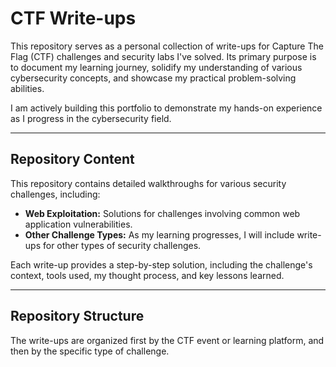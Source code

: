 # CTF Write-ups

This repository serves as a personal collection of write-ups for Capture The Flag (CTF) challenges and security labs I've solved. Its primary purpose is to document my learning journey, solidify my understanding of various cybersecurity concepts, and showcase my practical problem-solving abilities.

I am actively building this portfolio to demonstrate my hands-on experience as I progress in the cybersecurity field.

---

## Repository Content

This repository contains detailed walkthroughs for various security challenges, including:

* **Web Exploitation:** Solutions for challenges involving common web application vulnerabilities.
* **Other Challenge Types:** As my learning progresses, I will include write-ups for other types of security challenges.

Each write-up provides a step-by-step solution, including the challenge's context, tools used, my thought process, and key lessons learned.

---

## Repository Structure

The write-ups are organized first by the CTF event or learning platform, and then by the specific type of challenge.